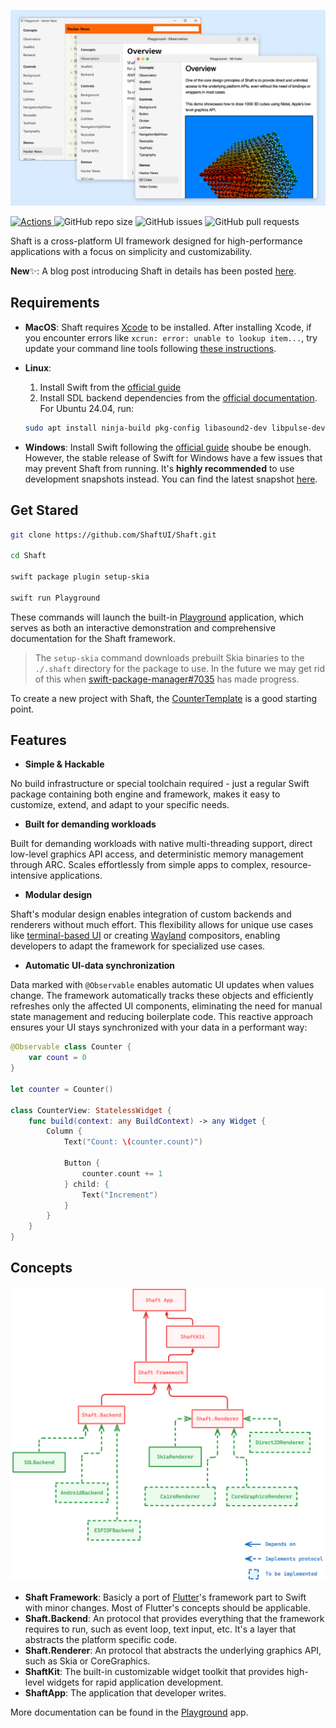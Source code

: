 ![ShaftDemo](/docs/demo.png)

<p>
    <a href="https://github.com/ShaftUI/Shaft/actions/workflows/swift.yml">
      <img alt="Actions" src="https://github.com/ShaftUI/Shaft/actions/workflows/swift.yml/badge.svg">
    </a>
    <img alt="GitHub repo size" src="https://img.shields.io/github/repo-size/ShaftUI/Shaft">
    <img alt="GitHub issues" src="https://img.shields.io/github/issues-raw/ShaftUI/Shaft">
    <img alt="GitHub pull requests" src="https://img.shields.io/github/issues-pr/ShaftUI/Shaft">
</p>


Shaft is a cross-platform UI framework designed for high-performance applications with a focus on simplicity and customizability.

**New**✨: A blog post introducing Shaft in details has been posted [here](https://medium.com/@xty/shaft-a-new-cross-platform-ui-framework-for-demanding-workloads-and-developer-ergonomics-9bc1ea2fba35?source=friends_link&sk=44f7e7f79743628d2771c7b9d51d3f0f).

## Requirements

- **MacOS**: 
  Shaft requires [Xcode](https://developer.apple.com/xcode/) to be installed. After installing Xcode, if you encounter errors like `xcrun: error: unable to lookup item...`, try update your command line tools following [these instructions](https://stackoverflow.com/a/43418980).

- **Linux**:
    1. Install Swift from the [official guide](https://www.swift.org/install/linux/#platforms)
    2. Install SDL backend dependencies from the [official documentation](https://wiki.libsdl.org/SDL3/README/linux). For Ubuntu 24.04, run:
    ```sh
    sudo apt install ninja-build pkg-config libasound2-dev libpulse-dev libaudio-dev libjack-dev libsndio-dev libusb-1.0-0-dev libx11-dev libxext-dev libxrandr-dev libxcursor-dev libxfixes-dev libxi-dev libxss-dev libwayland-dev libxkbcommon-dev libdrm-dev libgbm-dev libgl1-mesa-dev libgles2-mesa-dev libegl1-mesa-dev libdbus-1-dev libibus-1.0-dev libudev-dev fcitx-libs-dev libunwind-dev libpipewire-0.3-dev libdecor-0-dev libfontconfig-dev
    ```

- **Windows**: Install Swift following the [official guide](https://www.swift.org/install/windows/) shoube be enough. However, the stable release of Swift for Windows have a few issues that may prevent Shaft from running. It's **highly recommended** to use development snapshots instead. You can find the latest snapshot [here](https://www.swift.org/install/windows/#development-snapshots).

## Get Stared
```sh
git clone https://github.com/ShaftUI/Shaft.git

cd Shaft

swift package plugin setup-skia

swift run Playground
```

These commands will launch the built-in [Playground](/Sources/Playground/main.swift) application, which serves as both an interactive demonstration and comprehensive documentation for the Shaft framework.

> The `setup-skia` command downloads prebuilt Skia binaries to the `./.shaft` directory for the package to use. In the future we may get rid of this when [swift-package-manager#7035](https://github.com/swiftlang/swift-package-manager/issues/7035) has made progress.

To create a new project with Shaft, the [CounterTemplate](https://github.com/ShaftUI/CounterTemplate) is a good starting point.

## Features

- **Simple & Hackable**
  
No build infrastructure or special toolchain required - just a regular Swift package containing both engine and framework, makes it easy to customize, extend, and adapt to your specific needs.

- **Built for demanding workloads**

Built for demanding workloads with native multi-threading support, direct low-level graphics API access, and deterministic memory management through ARC. Scales effortlessly from simple apps to complex, resource-intensive applications.

- **Modular design**

Shaft's modular design enables integration of custom backends and renderers without much effort. This flexibility allows for unique use cases like [terminal-based UI](https://en.wikipedia.org/wiki/Text-based_user_interface) or creating [Wayland](https://wayland.freedesktop.org/) compositors, enabling developers to adapt the framework for specialized use cases.

- **Automatic UI-data synchronization**

Data marked with `@Observable` enables automatic UI updates when values change. The framework automatically tracks these objects and efficiently refreshes only the affected UI components, eliminating the need for manual state management and reducing boilerplate code. This reactive approach ensures your UI stays synchronized with your data in a performant way:

```swift
@Observable class Counter {
    var count = 0
}

let counter = Counter()

class CounterView: StatelessWidget {
    func build(context: any BuildContext) -> any Widget {
        Column {
            Text("Count: \(counter.count)")

            Button {
                counter.count += 1
            } child: {
                Text("Increment")
            }
        }
    }
}
```

## Concepts

![Architecture](/docs/architecture.png)

- **Shaft Framework**: Basicly a port of [Flutter](https://flutter.dev/)'s framework part to Swift with minor changes. Most of Flutter's concepts should be applicable.
- **Shaft.Backend**: An protocol that provides everything that the framework requires to run, such as event loop, text input, etc. It's a layer that abstracts the platform specific code.
- **Shaft.Renderer**: An protocol that abstracts the underlying graphics API, such as Skia or CoreGraphics.
- **ShaftKit**: The built-in customizable widget toolkit that provides high-level widgets for rapid application development.
- **ShaftApp**: The application that developer writes. 

More documentation can be found in the [Playground](/Sources/Playground/main.swift) app.